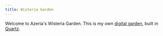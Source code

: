 ```yaml
---
title: Wisteria Garden
---
```


Welcome to Azeria's Wisteria Garden. This is my own [digital garden](https://jzhao.xyz/posts/networked-thought), built in [Quartz](https://github.com/jackyzha0/quartz).


